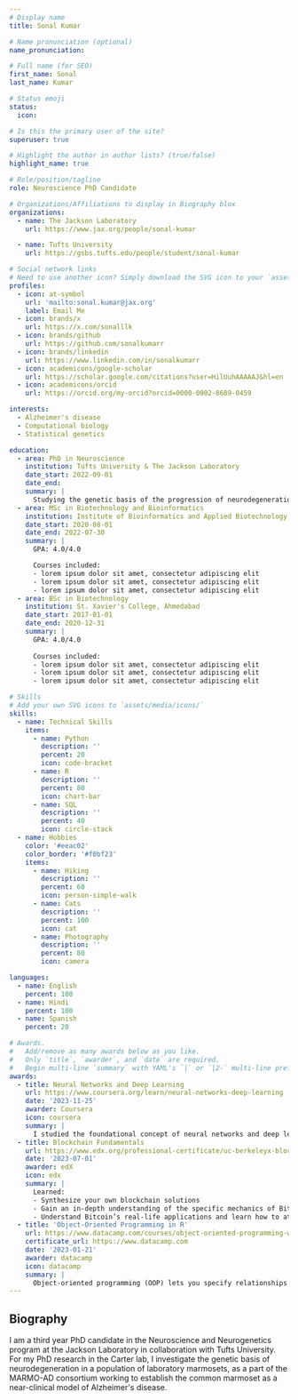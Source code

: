 ```yaml
---
# Display name
title: Sonal Kumar

# Name pronunciation (optional)
name_pronunciation:

# Full name (for SEO)
first_name: Sonal
last_name: Kumar

# Status emoji
status:
  icon: 

# Is this the primary user of the site?
superuser: true

# Highlight the author in author lists? (true/false)
highlight_name: true

# Role/position/tagline
role: Neuroscience PhD Candidate

# Organizations/Affiliations to display in Biography blox
organizations:
  - name: The Jackson Laboratory
    url: https://www.jax.org/people/sonal-kumar

  - name: Tufts University
    url: https://gsbs.tufts.edu/people/student/sonal-kumar    

# Social network links
# Need to use another icon? Simply download the SVG icon to your `assets/media/icons/` folder.
profiles:
  - icon: at-symbol
    url: 'mailto:sonal.kumar@jax.org'
    label: Email Me
  - icon: brands/x
    url: https://x.com/sonalllk
  - icon: brands/github
    url: https://github.com/sonalkumarr
  - icon: brands/linkedin
    url: https://www.linkedin.com/in/sonalkumarr
  - icon: academicons/google-scholar
    url: https://scholar.google.com/citations?user=HilUuhAAAAAJ&hl=en
  - icon: academicons/orcid
    url: https://orcid.org/my-orcid?orcid=0000-0002-8689-0459

interests:
  - Alzheimer's disease
  - Computational biology
  - Statistical genetics

education:
  - area: PhD in Neuroscience
    institution: Tufts University & The Jackson Laboratory
    date_start: 2022-09-01
    date_end:
    summary: |
      Studying the genetic basis of the progression of neurodegeneration in a population of laboratory marmosets.
  - area: MSc in Biotechnology and Bioinformatics
    institution: Institute of Bioinformatics and Applied Biotechnology (IBAB)
    date_start: 2020-08-01
    date_end: 2022-07-30
    summary: |
      GPA: 4.0/4.0

      Courses included:
      - lorem ipsum dolor sit amet, consectetur adipiscing elit
      - lorem ipsum dolor sit amet, consectetur adipiscing elit
      - lorem ipsum dolor sit amet, consectetur adipiscing elit
  - area: BSc in Biotechnology
    institution: St. Xavier's College, Ahmedabad
    date_start: 2017-01-01
    date_end: 2020-12-31
    summary: |
      GPA: 4.0/4.0
      
      Courses included:
      - lorem ipsum dolor sit amet, consectetur adipiscing elit
      - lorem ipsum dolor sit amet, consectetur adipiscing elit
      - lorem ipsum dolor sit amet, consectetur adipiscing elit

# Skills
# Add your own SVG icons to `assets/media/icons/`
skills:
  - name: Technical Skills
    items:
      - name: Python
        description: ''
        percent: 20
        icon: code-bracket
      - name: R
        description: ''
        percent: 80
        icon: chart-bar
      - name: SQL
        description: ''
        percent: 40
        icon: circle-stack
  - name: Hobbies
    color: '#eeac02'
    color_border: '#f0bf23'
    items:
      - name: Hiking
        description: ''
        percent: 60
        icon: person-simple-walk
      - name: Cats
        description: ''
        percent: 100
        icon: cat
      - name: Photography
        description: ''
        percent: 80
        icon: camera

languages:
  - name: English
    percent: 100
  - name: Hindi
    percent: 100
  - name: Spanish
    percent: 20

# Awards.
#   Add/remove as many awards below as you like.
#   Only `title`, `awarder`, and `date` are required.
#   Begin multi-line `summary` with YAML's `|` or `|2-` multi-line prefix and indent 2 spaces below.
awards:
  - title: Neural Networks and Deep Learning
    url: https://www.coursera.org/learn/neural-networks-deep-learning
    date: '2023-11-25'
    awarder: Coursera
    icon: coursera
    summary: |
      I studied the foundational concept of neural networks and deep learning. By the end, I was familiar with the significant technological trends driving the rise of deep learning; build, train, and apply fully connected deep neural networks; implement efficient (vectorized) neural networks; identify key parameters in a neural network’s architecture; and apply deep learning to your own applications.
  - title: Blockchain Fundamentals
    url: https://www.edx.org/professional-certificate/uc-berkeleyx-blockchain-fundamentals
    date: '2023-07-01'
    awarder: edX
    icon: edx
    summary: |
      Learned:
      - Synthesize your own blockchain solutions
      - Gain an in-depth understanding of the specific mechanics of Bitcoin
      - Understand Bitcoin’s real-life applications and learn how to attack and destroy Bitcoin, Ethereum, smart contracts and Dapps, and alternatives to Bitcoin’s Proof-of-Work consensus algorithm
  - title: 'Object-Oriented Programming in R'
    url: https://www.datacamp.com/courses/object-oriented-programming-with-s3-and-r6-in-r
    certificate_url: https://www.datacamp.com
    date: '2023-01-21'
    awarder: datacamp
    icon: datacamp
    summary: |
      Object-oriented programming (OOP) lets you specify relationships between functions and the objects that they can act on, helping you manage complexity in your code. This is an intermediate level course, providing an introduction to OOP, using the S3 and R6 systems. S3 is a great day-to-day R programming tool that simplifies some of the functions that you write. R6 is especially useful for industry-specific analyses, working with web APIs, and building GUIs.
---
```


## Biography

I am a third year PhD candidate in the Neuroscience and Neurogenetics program at the Jackson Laboratory in collaboration with Tufts University. For my PhD research in the Carter lab, I investigate the genetic basis of neurodegeneration in a population of laboratory marmosets, as a part of the MARMO-AD consortium working to establish the common marmoset as a near-clinical model of Alzheimer's disease.